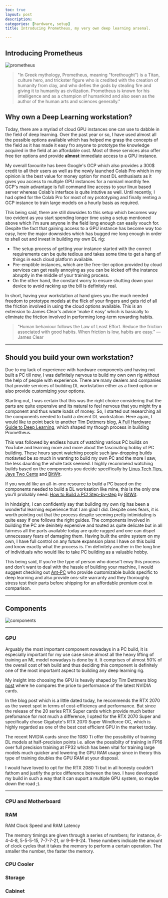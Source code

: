 ```yaml
---
toc: true
layout: post
description: 
categories: [hardware, setup]
title: Introducing Prometheus, my very own deep learning arsenal.

---
```

## Introducing Prometheus

![prometheus](/images/prometheus.JPG "Prometheus")

> "In Greek mythology, Prometheus, meaning "forethought") is a Titan, culture hero, and trickster figure who is credited with the creation of humanity from clay, and who defies the gods by stealing fire and giving it to humanity as civilization. Prometheus is known for his intelligence and as a champion of humankind and also seen as the author of the human arts and sciences generally."



## Why own a Deep Learning workstation?

Today, there are a myriad of cloud GPU instances one can use to dabble in the field of deep learning. Over the past year or so, I have used almost all the possible options available which has helped me grasp the concepts of the field as it has made it easy fro anyone to prototype the knowledge acquired in the field at an affordable cost. Most of these services also offer free tier options and provide **almost** immediate access to a GPU instance. 

My overall favourite has been Google's GCP which also provides a 300$ credit to all their users as well as the newly launched Colab Pro which in my opinion is the best value for money option for most DL enthusiasts as it gives you access to multiple GPU instances for a nomianl monthly fee. GCP's main advantage is full command line access to your linux based server whereas Colab's interface is quite intutive as well. Until recently, I had opted for the Colab Pro for most of my prototyping and finally renting a GCP instance to train large models on a hourly basis as required. 

This being said, there are still dowsides to this setup which becomes way too evident as you start spending longer time using a setup mentioned above which I'm sure anyone in the field long enough can easily vouch for. Despite the fact that gaining access to a GPU instance has become way too easy, here the major downsides which has bugged me long enough in order to shell out and invest in building my own DL rig:

* The setup process of getting your instance started with the correct requirements can be quite tedious and takes some time to get a hang of things in each cloud platform available. 
* Pre-emptible instances, which are the free-tier option provided by cloud services can get really annoying as you can be kicked off the instance abruptly in the middle of your training process.
* On the other hand, the constant worry to ensure shutting down your device to avoid racking up the bill is definitely real. 

In short, having your workstation at hand gives you the much needed freedom to prototype models at the flick of your fingers and gets rid of all the friction involved in using the cloud options available. This is an extension to James Clear's advice 'make it easy' which is basically to eliminate the friction involved in performing long-term rewarding habits. 

>“Human behaviour follows the Law of Least Effort. Reduce the friction associated with good habits. When friction is low, habits are easy.”
― James Clear

---
## Should you build your own workstation?

Due to my lack of experience with hardware components and having not built a PC till now, I was definitely nervous to build my own own rig without the help of people with experience. There are many dealers and companies that provide services of building  DL workstation either as a fixed option or also provide customizing your options. 

Starting out, I was certain that this was the right choice considering that the parts are quite expensive and its natural to feel nervous that you might fry a component and thus waste loads of money. So, I started out researching all the components needed to build a decent DL workstation. Here again, I would like to point back to another Tim Dettmers blog, [A Full Hardware Guide to Deep Learning](https://timdettmers.com/2018/12/16/deep-learning-hardware-guide/), which shaped my though process in building Prometheus. 

This was followed by endless hours of watching various PC builds on YouTube and learning more and more about the fascinating hobby of PC building. These hours spent watching people such jaw-dropping builds motiavted be so much in wanting to build my own PC and the more I saw, the less daunting the whole task seemed. I highly recommend watching builds based on the components you decide specifically by [Linus Tech Tips](https://www.youtube.com/user/LinusTechTips), [Jays Two Cents](https://www.youtube.com/user/Jayztwocents) and [BitWit](https://www.youtube.com/user/AwesomeSauceNews). 

If you would like an all-in-one resource to build a PC based on the components needed to build a DL worksation like mine, this is the only one you'll probably need:
[How to Build a PC! Step-by-step](https://www.youtube.com/watch?v=IhX0fOUYd8Q) by [BitWit](https://www.youtube.com/user/AwesomeSauceNews). 

In hindsight, I can confidently say that building my own rig has been a wonderful learning experience that I am glad I did. Despite ones fears, it is worth pointing out that the process despite seeming pretty intimidating is quite easy if one follows the right guides. The components involved in building the PC are deinitely expensive and touted as quite delicate but in all fairness all the parts available today are quite rugged and one can dispel unnecessary fears of damaging them. Having built the entire system on my own, I have full control on any future expansion plans I have on this build and know exactly what the process is. I'm definitely another in the long line of individuals who would like to take PC building as a valuable hobby. 

This being said, If you're the type of person who doesn't envy this process and don't want to deal with the hassle of building your machine, I would suggest checking out [Ant-PC](https://www.ant-pc.com/ai-and-deep-learning) who provide customizable builds specific to deep learning and also provide ons-site warranty and they thoroughly stress test their parts before shipping for an affordable premium cost in comparison.  

---
## Components

![components](/images/components.JPG "Components")

---
### GPU

Arguably the most important component nowadays in a PC build, it is especially important for my use case since almost all the heavy lifting of training an ML model nowadays is done by it. It comprises of almost 50% of the overall cost of teh build and thus deciding this component is definitely one of the most importamt aspect to building any deep learning rig. 

My insight into choosing the GPU is heavily shaped by Tim Dettmers blog [post](https://timdettmers.com/2019/04/03/which-gpu-for-deep-learning/) where he compares the price to performance of the latest NVIDIA cards. 

In the blog post which is a little dated today, he recommends the RTX 2070 as the sweet spot in terms of cost-efficiency and  performance. But since the release of the 20 series RTX Super cards which provide much better prefomance for mot much a difference, I opted for the RTX 2070 Super and specifically chose Gigabyte's RTX 2070 Super Windforce OC, which is highly regarded as one of the best cost efficient GPU in the market today. 

The recent NVIDIA cards since the 1080 Ti offer the possibility of training DL models at half-precision points i.e. allow the possibilty of training in FP16 over full precision training at FP32 which has been vital for training large models much quicker and lowering the GPU RAM usage since in theory this type of training doubles the GPU RAM at your disposal. 

I would have loved to opt for the RTX 2080 Ti but in all honesty couldn't fathom and justify the price difference between the two. I have developed my build in such a way that it can suport a multiple GPU system, so maybe down the road ;).

---
### CPU and Motherboard


### RAM

RAM Clock Speed and RAM Latency

The memory timings are given through a series of numbers; for instance, 4-4-4-8, 5-5-5-15, 7-7-7-21, or 9-9-9-24. These numbers indicate the amount of clock cycles that it takes the memory to perform a certain operation. The smaller the number, the faster the memory.

### CPU Cooler

### Storage


### Cabinet




